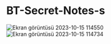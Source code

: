 # BT-Secret-Notes-s
![Ekran görüntüsü 2023-10-15 114550](https://github.com/BerkayyTasdelen/BT-Secret-Notes-s/assets/147058236/d9e64411-3845-4ecc-ad11-da3912af91c7)
![Ekran görüntüsü 2023-10-15 114734](https://github.com/BerkayyTasdelen/BT-Secret-Notes-s/assets/147058236/210f9736-9f4f-4012-8ea8-3af71db2befb)

